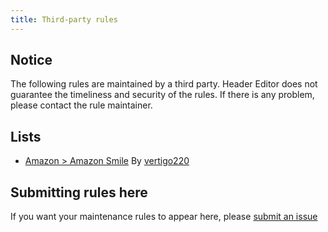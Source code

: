 ```yaml
---
title: Third-party rules
---
```


## Notice

The following rules are maintained by a third party. Header Editor does not guarantee the timeliness and security of the rules. If there is any problem, please contact the rule maintainer.

## Lists

* [Amazon > Amazon Smile](https://github.com/FirefoxBar/HeaderEditor/files/2384019/Header.Editor.-.Amazon.Smile.zip) By [vertigo220](https://github.com/vertigo220)

## Submitting rules here

If you want your maintenance rules to appear here, please [submit an issue](https://github.com/FirefoxBar/HeaderEditor/issues/new)
